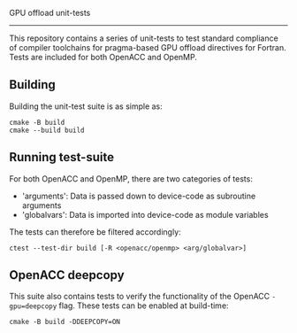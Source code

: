 GPU offload unit-tests
**********************

This repository contains a series of unit-tests to test standard compliance of compiler toolchains for pragma-based GPU offload directives for Fortran. Tests are included for both OpenACC and OpenMP.


Building
--------
Building the unit-test suite is as simple as:
```
cmake -B build
cmake --build build
```

Running test-suite
------------------
For both OpenACC and OpenMP, there are two categories of tests:
 - 'arguments': Data is passed down to device-code as subroutine arguments
 - 'globalvars': Data is imported into device-code as module variables

The tests can therefore be filtered accordingly:
```
ctest --test-dir build [-R <openacc/openmp> <arg/globalvar>]
```

OpenACC deepcopy
----------------
This suite also contains tests to verify the functionality of the OpenACC `-gpu=deepcopy` flag. These tests can be enabled at build-time:
```
cmake -B build -DDEEPCOPY=ON
```
